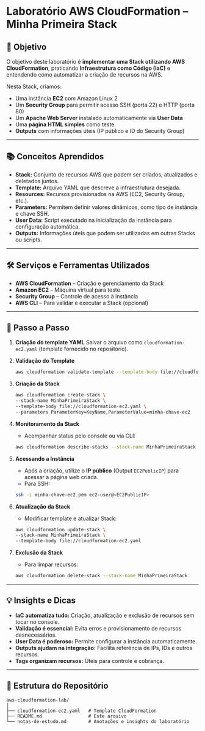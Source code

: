 # Laboratório AWS CloudFormation – Minha Primeira Stack

## 📌 Objetivo

O objetivo deste laboratório é **implementar uma Stack utilizando AWS CloudFormation**, praticando **Infraestrutura como Código (IaC)** e entendendo como automatizar a criação de recursos na AWS.

Nesta Stack, criamos:

* Uma instância **EC2** com Amazon Linux 2
* Um **Security Group** para permitir acesso SSH (porta 22) e HTTP (porta 80)
* Um **Apache Web Server** instalado automaticamente via **User Data**
* Uma **página HTML simples** como teste
* **Outputs** com informações úteis (IP público e ID do Security Group)

---

## 📚 Conceitos Aprendidos

* **Stack:** Conjunto de recursos AWS que podem ser criados, atualizados e deletados juntos.
* **Template:** Arquivo YAML que descreve a infraestrutura desejada.
* **Resources:** Recursos provisionados na AWS (EC2, Security Group, etc.).
* **Parameters:** Permitem definir valores dinâmicos, como tipo de instância e chave SSH.
* **User Data:** Script executado na inicialização da instância para configuração automática.
* **Outputs:** Informações úteis que podem ser utilizadas em outras Stacks ou scripts.

---

## 🛠️ Serviços e Ferramentas Utilizados

* **AWS CloudFormation** – Criação e gerenciamento da Stack
* **Amazon EC2** – Máquina virtual para teste
* **Security Group** – Controle de acesso à instância
* **AWS CLI** – Para validar e executar a Stack (opcional)

---

## 📝 Passo a Passo

1. **Criação do template YAML**
   Salvar o arquivo como `cloudformation-ec2.yaml` (template fornecido no repositório).

2. **Validação do Template**

   ```bash
   aws cloudformation validate-template --template-body file://cloudformation-ec2.yaml
   ```

3. **Criação da Stack**

   ```bash
   aws cloudformation create-stack \
   --stack-name MinhaPrimeiraStack \
   --template-body file://cloudformation-ec2.yaml \
   --parameters ParameterKey=KeyName,ParameterValue=minha-chave-ec2
   ```

4. **Monitoramento da Stack**

   * Acompanhar status pelo console ou via CLI:

   ```bash
   aws cloudformation describe-stacks --stack-name MinhaPrimeiraStack
   ```

5. **Acessando a Instância**

   * Após a criação, utilize o **IP público** (Output `EC2PublicIP`) para acessar a página web criada.
   * Para SSH:

   ```bash
   ssh -i minha-chave-ec2.pem ec2-user@<EC2PublicIP>
   ```

6. **Atualização da Stack**

   * Modificar template e atualizar Stack:

   ```bash
   aws cloudformation update-stack \
   --stack-name MinhaPrimeiraStack \
   --template-body file://cloudformation-ec2.yaml
   ```

7. **Exclusão da Stack**

   * Para limpar recursos:

   ```bash
   aws cloudformation delete-stack --stack-name MinhaPrimeiraStack
   ```

---

## 💡 Insights e Dicas

* **IaC automatiza tudo:** Criação, atualização e exclusão de recursos sem tocar no console.
* **Validação é essencial:** Evita erros e provisionamento de recursos desnecessários.
* **User Data é poderoso:** Permite configurar a instância automaticamente.
* **Outputs ajudam na integração:** Facilita referência de IPs, IDs e outros recursos.
* **Tags organizam recursos:** Úteis para controle e cobrança.

---

## 📂 Estrutura do Repositório

```
aws-cloudformation-lab/
│
├── cloudformation-ec2.yaml   # Template CloudFormation
├── README.md                 # Este arquivo
└── notas-de-estudo.md        # Anotações e insights do laboratório
```
